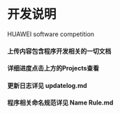 # 开发说明
HUAWEI software competition

#### 上传内容包含程序开发相关的一切文档

#### 详细进度点击上方的Projects查看

#### 更新日志详见 updatelog.md

#### 程序相关命名规范详见 Name Rule.md

